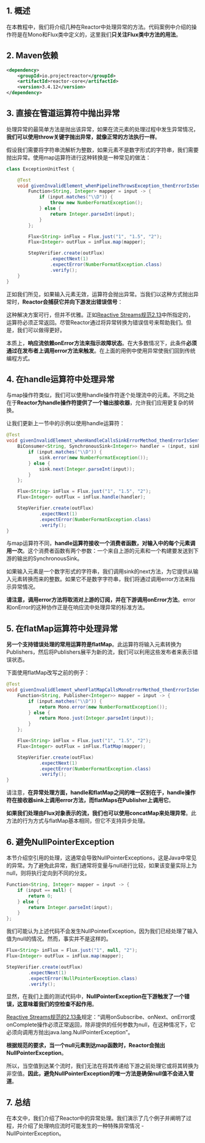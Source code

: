 ## 1. 概述

在本教程中，我们将介绍几种在Reactor中处理异常的方法。代码案例中介绍的操作符是在Mono和Flux类中定义的，这里我们**只关注Flux类中方法的用法**。

## 2. Maven依赖

```xml
<dependency>
    <groupId>io.projectreactor</groupId>
    <artifactId>reactor-core</artifactId>
    <version>3.4.12</version>
</dependency>
```

## 3. 直接在管道运算符中抛出异常

处理异常的最简单方法是抛出该异常，如果在流元素的处理过程中发生异常情况，**我们可以使用throw关键字抛出异常，就像正常的方法执行一样**。

假设我们需要将字符串流解析为整数，如果元素不是数字形式的字符串，我们需要抛出异常。使用map运算符进行这种转换是一种常见的做法：

```java
class ExceptionUnitTest {

    @Test
    void givenInvalidElement_whenPipelineThrowsException_thenErrorIsSentDownstream() {
        Function<String, Integer> mapper = input -> {
            if (input.matches("\\D")) {
                throw new NumberFormatException();
            } else {
                return Integer.parseInt(input);
            }
        };

        Flux<String> inFlux = Flux.just("1", "1.5", "2");
        Flux<Integer> outFlux = inFlux.map(mapper);

        StepVerifier.create(outFlux)
                .expectNext(1)
                .expectError(NumberFormatException.class)
                .verify();
    }
}
```

正如我们所见，如果输入元素无效，运算符会抛出异常。当我们以这种方式抛出异常时，**Reactor会捕获它并向下游发出错误信号**：

这种解决方案可行，但并不优雅。正如[Reactive Streams规范2.13](https://github.com/reactive-streams/reactive-streams-jvm#2-subscriber-code)中所指定的，运算符必须正常返回。尽管Reactor通过将异常转换为错误信号来帮助我们。但是，我们可以做得更好。

本质上，**响应流依赖onError方法来指示故障状态**。在大多数情况下，此条件**必须通过在发布者上调用error方法来触发**。在上面的用例中使用异常使我们回到传统编程方式。

## 4. 在handle运算符中处理异常

与map操作符类似，我们可以使用handle操作符逐个处理流中的元素。不同之处在于**Reactor为handle操作符提供了一个输出接收器**，允许我们应用更复杂的转换。

让我们更新上一节中的示例以使用handle运算符：

```java
@Test
void givenInvalidElement_whenHandleCallsSinkErrorMethod_thenErrorIsSentDownstream() {
	BiConsumer<String, SynchronousSink<Integer>> handler = (input, sink) -> {
		if (input.matches("\\D")) {
			sink.error(new NumberFormatException());
		} else {
			sink.next(Integer.parseInt(input));
		}
	};

	Flux<String> inFlux = Flux.just("1", "1.5", "2");
	Flux<Integer> outFlux = inFlux.handle(handler);

	StepVerifier.create(outFlux)
			.expectNext(1)
			.expectError(NumberFormatException.class)
			.verify();
}
```

与map运算符不同，**handle运算符接收一个消费者函数，对输入中的每个元素调用一次**。这个消费者函数有两个参数：一个来自上游的元素和一个构建要发送到下游的输出的SynchronousSink。

如果输入元素是一个数字形式的字符串，我们调用sink的next方法，为它提供从输入元素转换而来的整数。如果它不是数字字符串，我们将通过调用error方法来指示异常情况。

**请注意，调用error方法将取消对上游的订阅，并在下游调用onError方法**。error和onError的这种协作正是在响应流中处理异常的标准方法。

## 5. 在flatMap运算符中处理异常

**另一个支持错误处理的常用运算符是flatMap**。此运算符将输入元素转换为Publishers，然后将Publishers展平为新的流，我们可以利用这些发布者来表示错误状态。

下面使用flatMap改写之前的例子：

```java
@Test
void givenInvalidElement_whenFlatMapCallsMonoErrorMethod_thenErrorIsSendDownstream() {
    Function<String, Publisher<Integer>> mapper = input -> {
        if (input.matches("\\D")) {
            return Mono.error(new NumberFormatException());
        } else {
            return Mono.just(Integer.parseInt(input));
        }
    };

    Flux<String> inFlux = Flux.just("1", "1.5", "2");
    Flux<Integer> outFlux = inFlux.flatMap(mapper);

    StepVerifier.create(outFlux)
            .expectNext(1)
            .expectError(NumberFormatException.class)
            .verify();
}
```

请注意，**在异常处理方面，handle和flatMap之间的唯一区别在于，handle操作符在接收器sink上调用error方法，而flatMaps在Publisher上调用它**。

**如果我们处理由Flux对象表示的流，我们也可以使用concatMap来处理异常**。此方法的行为方式与flatMap基本相同，但它不支持异步处理。

## 6. 避免NullPointerException

本节介绍空引用的处理，这通常会导致NullPointerExceptions，这是Java中常见的异常。为了避免此异常，我们通常将变量与null进行比较，如果该变量实际上为null，则将执行定向到不同的分支。

```java
Function<String, Integer> mapper = input -> {
    if (input == null) {
        return 0;
    } else {
        return Integer.parseInt(input);
    }
};
```

我们可能认为上述代码不会发生NullPointerException，因为我们已经处理了输入值为null的情况。然而，事实并不是这样的。

```java
Flux<String> inFlux = Flux.just("1", null, "2");
Flux<Integer> outFlux = inFlux.map(mapper);

StepVerifier.create(outFlux)
		.expectNext(1)
		.expectError(NullPointerException.class)
		.verify();
```

显然，在我们上面的测试代码中，**NullPointerException在下游触发了一个错误，这意味着我们的空检查不起作用**。

[Reactive Streams规范的2.13条](https://github.com/reactive-streams/reactive-streams-jvm#2-subscriber-code)规定：“调用onSubscribe、onNext、onError或onComplete操作必须正常返回，除非提供的任何参数为null，在这种情况下，它必须向调用方抛出java.lang.NullPointerException”。

**根据规范的要求，当一个null元素到达map函数时，Reactor会抛出NullPointerException**。

所以，当空值到达某个流时，我们无法在将其传递给下游之前处理它或将其转换为非空值。**因此，避免NullPointerException的唯一方法是确保null值不会进入管道**。

## 7. 总结

在本文中，我们介绍了Reactor中的异常处理。我们演示了几个例子并阐明了过程，并介绍了处理响应流时可能发生的一种特殊异常情况 - NullPointerException。